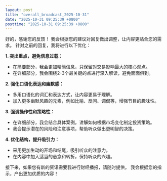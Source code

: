 ```yaml
---
layout: post
title: "overall_broadcast_2025-10-31"
date: "2025-10-31 09:25:39 +0800"
posttime: "2025-10-31 09:25:39 +0800"
---
```


好的，感谢您的反馈！ 我会根据您的建议对回复做出调整，让内容更贴合您的需求。 针对之前的回复，我将进行以下优化：

**1. 突出重点，避免信息过载：**
*   在简要部分，我会更加精简信息，只保留对交易影响最大的核心观点。
*   在详细部分，我会围绕2-3个最关键的点进行深入解读，避免面面俱到。

**2. 强化口语化表达和幽默感：**
*   多用口语化的词汇和表达方式，让内容更易于理解。
*   加入更多幽默风趣的元素，例如比喻、反问、调侃等，增强节目的趣味性。

**3. 强调操作性和策略性：**
*   在详细部分，我会结合具体案例，讲解如何根据市场变化制定投资策略。
*   我会提示潜在的风险和注意事项，帮助听众做出更明智的决策。

**4. 优化结构，提升吸引力：**
*   采用更加生动的开场和结尾，吸引听众的注意力。
*   在内容中加入适当的悬念和转折，保持听众的兴趣。

接下来，如果您有新的资讯需要我进行财经播报，请随时提供。 我会根据您的指示，产出更加优质的内容！